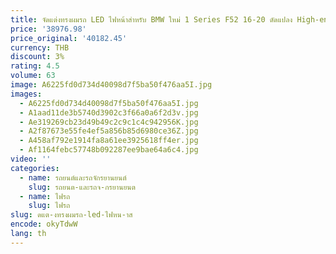 ```yaml
---
title: จัดแต่งทรงผมรถ LED ไฟหน้าสําหรับ BMW ใหม่ 1 Series F52 16-20 ดัดแปลง High-end ด้านหน้า Angel Eye ไฟวิ่งกลางวัน
price: '38976.98'
price_original: '40182.45'
currency: THB
discount: 3%
rating: 4.5
volume: 63
image: A6225fd0d734d40098d7f5ba50f476aa5I.jpg
images:
  - A6225fd0d734d40098d7f5ba50f476aa5I.jpg
  - A1aad11de3b5740d3902c3f66a0a6f2d3v.jpg
  - Ae319269cb23d49b49c2c9c1c4c942956K.jpg
  - A2f87673e55fe4ef5a856b85d6980ce36Z.jpg
  - A458af792e1914fa8a61ee3925618ff4er.jpg
  - Af1164febc57748b092287ee9bae64a6c4.jpg
video: ''
categories:
  - name: รถยนต์และรถจักรยานยนต์
    slug: รถยนต-และรถจ-กรยานยนต
  - name: ไฟรถ
    slug: ไฟรถ
slug: ดแต-งทรงผมรถ-led-ไฟหน-าส
encode: okyTdwW
lang: th
---
```

  